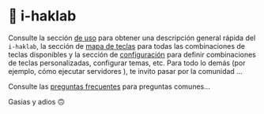 # 🕋 i-haklab

Consulte la sección [de uso]() para obtener una descripción general rápida del `i-haklab`, 
la sección de [mapa de teclas]() para todas las combinaciones de teclas disponibles 
y la sección de [configuración]() para definir combinaciones de teclas personalizadas,
configurar temas, etc. Para todo lo demás (por ejemplo, cómo ejecutar servidores ), te
invito pasar por la comunidad ...

Consulte las [preguntas frecuentes]() para preguntas comunes...


Gasias y adios 🙃 
